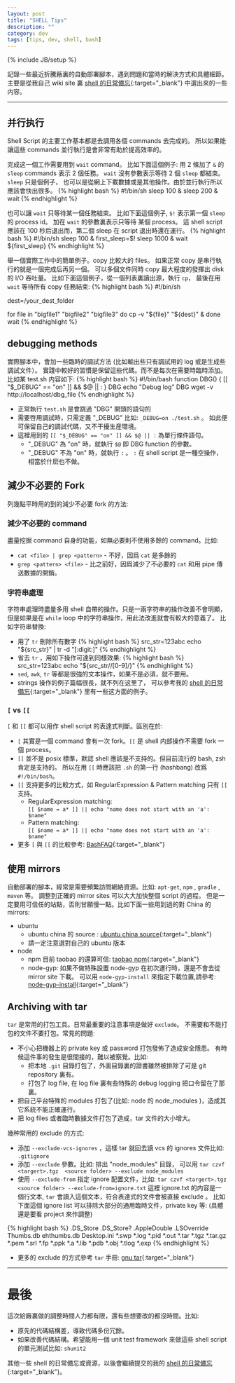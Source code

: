 ```yaml
---
layout: post
title: "SHELL Tips"
description: ""
category: dev
tags: [tips, dev, shell, bash]
---
```

{% include JB/setup %}

記錄一些最近折騰厰裏的自動部署腳本，遇到問題和當時的解決方式和具體細節。
主要是從我自己 wiki site 
裏 [shell 的日常備忘](http://xj-labs.net/dev/shell.html){:target="_blank"} 中選出來的一些内容。

----

## 并行执行

Shell Script 的主要工作基本都是去調用各個 commands 去完成的。
所以如果能讓這些 commands 並行執行是會非常有助於提高效率的。

完成这一個工作需要用到 `wait` command。
比如下面這個例子: 用 2 條加了 `&` 的 `sleep` commands 表示 2 個任務。 
`wait` 沒有參數表示等待 2 個 `sleep` 都結束。`sleep` 只是個例子， 
也可以是從網上下載數據或是其他操作。由於並行執行所以應該會快出很多。
{% highlight bash %}
#!/bin/sh
sleep 100 &
sleep 200 &
wait
{% endhighlight %}

也可以讓 `wait` 只等待某一個任務結束。
比如下面這個例子, `$!` 表示第一個 `sleep` 的 process id。
加在 `wait` 的參數裏表示只等待 某個 process。
這 shell script 應該在 100 秒后退出而，第二個 sleep 在 script 退出時還在運行。
{% highlight bash %}
#!/bin/sh
sleep 100 &
first_sleep=$!
sleep 1000 &
wait ${first_sleep}
{% endhighlight %}

舉一個實際工作中的簡單例子。copy 比較大的 files。
如果正常 copy 是串行執行的就是一個完成后再另一個。 
可以多個文件同時 copy 最大程度的發揮出 disk 的 I/O 吞吐量。
比如下面這個例子，從一個列表裏讀出源，執行 `cp`，
最後在用 `wait` 等待所有 copy 任務結束:
{% highlight bash %}
#!/bin/sh
 
dest=/your_dest_folder
 
for file in "bigfile1" "bigfile2" "bigfile3"
do
    cp -v "${file}" "${dest}" &
done
wait
{% endhighlight %}

## debugging methods

實際腳本中，會加一些臨時的調試方法 (比如輸出些只有調試用的 log 或是生成些調試文件）。 
實踐中較好的習慣是保留這些代碼。而不是每次在需要時臨時添加。比如某 test.sh 内容如下:
{% highlight bash %}
#!/bin/bash
function DBG()
{
    [[ "$_DEBUG" == "on" ]] && $@ || :
}
DBG echo "Debug log"
DBG wget -v http://localhost/dbg_file
{% endhighlight %}

* 正常執行 `test.sh`  是會跳過 "DBG" 開頭的語句的
* 需要啓用調試時，只需定義 "_DEBUG" 比如: `_DEBUG=on ./test.sh` 。
  如此便可保留自己的調試代碼，又不干擾生産環境。
* 這裡用到的 `[[ "$_DEBUG" == "on" ]] && $@ || :` 為單行條件語句。
  - "_DEBUG" 為 "on" 時，就執行 `$@` 即 DBG function 的參數。
  - "_DEBUG" 不為 "on" 時，就執行 `:` 。 `:` 在 shell script 是一種空操作，相當於什麽也不做。

## 減少不必要的 Fork

列幾點平時用的到的減少不必要 fork 的方法:

### 減少不必要的 command
盡量挖掘 command 自身的功能，如無必要則不使用多餘的 command。比如:

- `cat <file> | grep <pattern>` - 不好，因爲 `cat` 是多餘的
- `grep <pattern> <file>` - 比之前好，因爲減少了不必要的 `cat` 和用 pipe 傳送數據的開銷。

### 字符串處理

字符串處理時盡量多用 shell 自帶的操作。只是一兩字符串的操作改善不會明顯，
但是如果是在 `while` loop 中的字符串操作，用此法改進就會有較大的意義了。
比如字符串替換: 

- 用了 `tr` 刪除所有數字
{% highlight bash %}
src_str=123abc
echo "${src_str}" |  tr -d   "[:digit:]"
{% endhighlight %}
- 省去 `tr` ，用如下操作可達到同樣效果:
{% highlight bash %}
src_str=123abc
echo "${src_str//[0-9]/}"
{% endhighlight %}
- `sed`, `awk`, `tr` 等都是很強的文本操作，如果不是必須，就不要用。
- strings 操作的例子篇幅很長，就不列在这里了，
  可以參考我的 [shell 的日常備忘](http://xj-labs.net/dev/shell.html){:target="_blank"}  里有一些这方面的例子。

### `[` vs `[[`
`[` 和 `[[` 都可以用作 shell script 的表達式判斷。區別在於:

- `[` 其實是一個 command 會有一次 fork。`[[` 是 shell 内部操作不需要 fork 一個 process。
- `[[` 並不是 posix 標準，默認 shell 應該是不支持的。但目前流行的 bash, zsh 肯定是支持的。
  所以在用 `[[` 時應該把 `.sh` 的第一行 (hashbang) 改爲 `#!/bin/bash`。
- `[[` 支持更多的比較方式，如 RegularExpression & Pattern  matching 只有 `[[` 支持。
  * RegularExpression matching: <br>
    `[[ $name = a* ]] || echo "name does not start with an 'a': $name"`
  * Pattern matching: <br>
    `[[ $name = a* ]] || echo "name does not start with an 'a': $name"`
- 更多 `[` 與 `[[` 的比較參考:  [BashFAQ](http://mywiki.wooledge.org/BashFAQ/031){:target="_blank"} 

## 使用 mirrors 
自動部署的腳本，經常是需要頻繁訪問網絡資源。比如: `apt-get`, `npm` , `gradle` , `maven` 等。
調整到正確的 mirror sites 可以大大加快整個 script 的過程。 
但是一定要用可信任的站點，否則甘願慢一點。比如下面一些用到過的對 China 的 mirrors:

* ubuntu 
  - ubuntu china 的 source : [ubuntu china source](http://wiki.ubuntu.com.cn/%E6%BA%90%E5%88%97%E8%A1%A8){:target="_blank"} 
  - 請一定注意選對自己的 ubuntu 版本
* node
  - npm 目前 taobao 的還算可信: [taobao npm](http://npm.taobao.org/){:target="_blank"} 
  - node-gyp: 如果不做特殊設置 node-gyp 在初次運行時，還是不會去從 mirror site 下載。
    可以用 `node-gyp-install` 來指定下載位置,請參考: [node-gyp-install](https://github.com/mafintosh/node-gyp-install){:target="_blank"} 

## Archiving with tar

`tar` 是常用的打包工具。日常最重要的注意事項是做好 `exclude`。
不需要和不能打包的文件不要打包。常見的問題:  

* 不小心把機器上的 private key 或 password 打包發佈了造成安全隱患。
  有時候這件事的發生是很間接的，難以被察覺。比如: 
  - 把本地 `.git` 目錄打包了，外面目錄裏的證書雖然被排除了可是 git repository 裏有。
  - 打包了 log file, 在 log file 裏有些特殊的 debug logging 把口令留在了那裏。
* 把自己平台特殊的 modules 打包了(比如: node 的 node_modules )，造成其它系統不能正確運行。
* 把 log files 或者臨時數據文件打包了造成，tar 文件的大小增大。

幾种常用的 exclude 的方式: 

* 添加 `--exclude-vcs-ignores` ，這樣 tar 就回去讀 vcs 的 ignores 文件比如: `.gitignore`
* 添加 `--exclude` 參數。比如: 排出 "node_modules" 目錄，
  可以用 `tar czvf <targert>.tgz  <source folder> --exclude node_modules`
* 使用 `--exclude-from` 指定 ignore 配置文件，比如: 
  `tar czvf <targert>.tgz  <source folder> --exclude-from=ignore.txt` 
  這裡 ignore.txt 的内容是一個行文本, `tar` 會讀入這個文本，符合表達式的文件會被直接 exclude 。
  比如下面這個 ignore list 可以排除大部分的通用臨時文件，private key 等: (具體還是要看 project 來作調整)

{% highlight bash %}
.DS_Store
.DS_Store?
.AppleDouble
.LSOverride
Thumbs.db
ehthumbs.db
Desktop.ini
*.swp
*.log
*.pid
*.out
*.tar
*.tgz
*.tar.gz
*.pem
*.srl
*.fp
*.ppk
*.a
*.lib
*.pdb
*.obj
*.tlog
*.exp
{% endhighlight %}

* 更多的 exclude 的方式參考 `tar` 手冊: [gnu tar](http://www.gnu.org/software/tar/manual/html_section/tar_49.html){:target="_blank"} 

----

# 最後

這次給厰裏做的調整時間人力都有限，還有些想要改的都沒時間。比如:

* 原先的代碼結構差，導致代碼多份冗餘。
* 如果改善代碼結構。希望能用一個 unit test framework 
  來做這些 shell script 的單元測試比如: `shunit2`

其他一些 shell 的日常備忘或資源，以後會繼續提交的我的 
[shell 的日常備忘](http://xj-labs.net/dev/shell.html){:target="_blank"}。 

